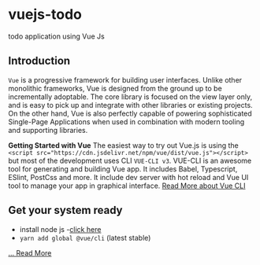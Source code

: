 # vuejs-todo
todo application using Vue Js

## Introduction
 `Vue` is a progressive framework for building user interfaces. Unlike other monolithic frameworks, Vue is designed from the ground up to be incrementally adoptable. The core library is focused on the view layer only, and is easy to pick up and integrate with other libraries or existing projects. On the other hand, Vue is also perfectly capable of powering sophisticated Single-Page Applications when used in combination with modern tooling and supporting libraries.

**Getting Started with Vue**
The easiest way to try out Vue.js is using the `<script src="https://cdn.jsdelivr.net/npm/vue/dist/vue.js"></script>` but most of the development uses CLI `VUE-CLI v3`. VUE-CLI  is an awesome tool for generating and building Vue app. It includes Babel, Typescript, ESlint, PostCss and more. It include dev server with hot reload and Vue UI tool to manage your app in graphical interface. [Read More about Vue CLI](https://cli.vuejs.org/)

## Get your system ready
* install node js -[click here](https://nodejs.org/en/) 
* `yarn add global @vue/cli` (latest stable)

[... Read More](https://vuejs.org/)
